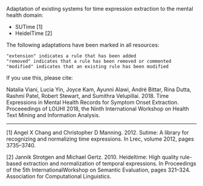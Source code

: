 Adaptation of existing systems for time expression extraction to the mental health domain:
- SUTime [1]
- HeidelTime [2]

The following adaptations have been marked in all resources:

    "extension" indicates a rule that has been added
    "removed" indicates that a rule has been removed or commented
    "modified" indicates that an existing rule has been modified

If you use this, please cite:

Natalia Viani, Lucia Yin, Joyce Kam, Ayunni Alawi, André Bittar, Rina Dutta, Rashmi Patel, Robert Stewart, and Sumithra Velupillai. 2018. Time Expressions in Mental Health Records for Symptom Onset Extraction. Proceeedings of LOUHI 2018, the Ninth International Workshop on Health Text Mining and Information Analysis.


---

[1] Angel X Chang and Christopher D Manning. 2012. Sutime: A library for recognizing and normalizing time expressions. In Lrec, volume 2012, pages 3735–3740.

[2] Jannik Strotgen and Michael Gertz. 2010. Heideltime: High quality rule-based extraction and normalization of temporal expressions. In Proceedings of the 5th InternationalWorkshop on Semantic Evaluation, pages 321–324. Association for Computational Linguistics.

